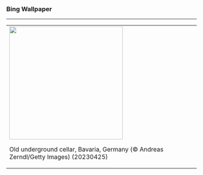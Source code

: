 <h3>Bing Wallpaper</h3>
<hr/>
<table><tr><td><img src="https://www.bing.com/th?id=OHR.FranconianWineCellar_EN-US3287515626_1920x1080.jpg&amp;rf=LaDigue_1920x1080.jpg&amp;pid=hp" width="300"/><p>Old underground cellar, Bavaria, Germany (© Andreas Zerndl/Getty Images) (20230425)</p></td></tr>
</table>
